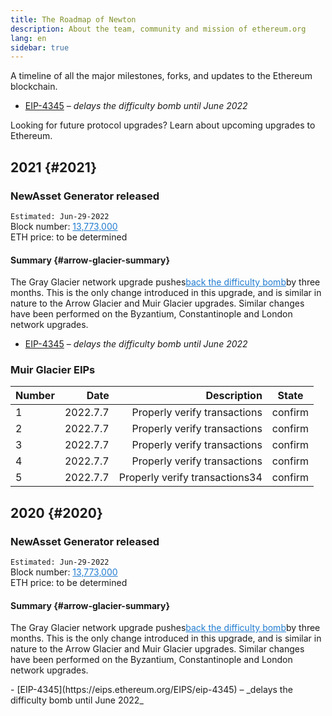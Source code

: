 ```yaml
---
title: The Roadmap of Newton
description: About the team, community and mission of ethereum.org
lang: en
sidebar: true
---
```


A timeline of all the major milestones, forks, and updates to the Ethereum blockchain.

<ExpandableCard title="What are forks?" contentPreview="Changes to the rules of the Ethereum protocol which often include planned technical upgrades." contentList="eeeeeeeeee">

- [EIP-4345](https://eips.ethereum.org/EIPS/eip-4345) – _delays the difficulty bomb until June 2022_

</ExpandableCard>

Looking for future protocol upgrades? Learn about upcoming upgrades to Ethereum.

## 2021 {#2021}

### NewAsset Generator released

<Emoji />
<code>Estimated: Jun-29-2022</code><br />
<Emoji />Block number: 
<a style='color:#207CD1' href="https://etherscan.io/block/13773000">13,773,000</a><br />
<Emoji/>ETH price: to be determined<br />

#### Summary {#arrow-glacier-summary}

The Gray Glacier network upgrade pushes<a style='color:#207CD1' href="https://etherscan.io/block/13773000">back the difficulty bomb</a>by three months. This is the only change introduced in this upgrade, and is similar in nature to the Arrow Glacier and Muir Glacier upgrades. Similar changes have been performed on the Byzantium, Constantinople and London network upgrades.

 <ExpandableCard title="Gray Glacier EIPs" contentPreview="Official improvements included in this upgrade." contentList="eeeeeeeeee">

- [EIP-4345](https://eips.ethereum.org/EIPS/eip-4345) – _delays the difficulty bomb until June 2022_

</ExpandableCard>

### Muir Glacier EIPs

| Number |     Date |                    Description |  State  |
| :----- | -------: | -----------------------------: | :-----: |
| 1      | 2022.7.7 |   Properly verify transactions | confirm |
| 2      | 2022.7.7 |   Properly verify transactions | confirm |
| 3      | 2022.7.7 |   Properly verify transactions | confirm |
| 4      | 2022.7.7 |   Properly verify transactions | confirm |
| 5      | 2022.7.7 | Properly verify transactions34 | confirm |

## 2020 {#2020}

### NewAsset Generator released

<Emoji />
<code>Estimated: Jun-29-2022</code><br />
<Emoji />Block number: 
<a style='color:#207CD1' href="https://etherscan.io/block/13773000">13,773,000</a><br />
<Emoji/>ETH price: to be determined<br />

#### Summary {#arrow-glacier-summary}

The Gray Glacier network upgrade pushes<a style='color:#207CD1' href="https://etherscan.io/block/13773000">back the difficulty bomb</a>by three months. This is the only change introduced in this upgrade, and is similar in nature to the Arrow Glacier and Muir Glacier upgrades. Similar changes have been performed on the Byzantium, Constantinople and London network upgrades.

 <ExpandableCard title="Gray Glacier EIPs" contentPreview="Official improvements included in this upgrade" contentList="eeeeeeeeee">
</ExpandableCard>
- [EIP-4345](https://eips.ethereum.org/EIPS/eip-4345) – _delays the difficulty bomb until June 2022_
